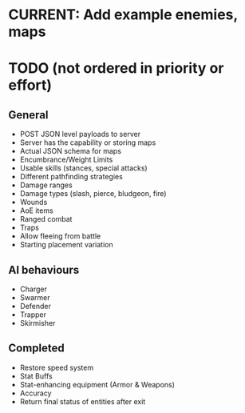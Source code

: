 # CURRENT: Add example enemies, maps

# TODO (not ordered in priority or effort)
## General
* POST JSON level payloads to server
* Server has the capability or storing maps
* Actual JSON schema for maps
* Encumbrance/Weight Limits
* Usable skills (stances, special attacks)
* Different pathfinding strategies
* Damage ranges
* Damage types (slash, pierce, bludgeon, fire)
* Wounds
* AoE items
* Ranged combat
* Traps
* Allow fleeing from battle
* Starting placement variation

## AI behaviours
* Charger
* Swarmer
* Defender
* Trapper
* Skirmisher

## Completed
* Restore speed system
* Stat Buffs
* Stat-enhancing equipment (Armor & Weapons)
* Accuracy
* Return final status of entities after exit